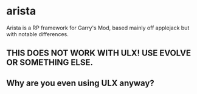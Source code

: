 # arista
Arista is a RP framework for Garry's Mod, based mainly off applejack but with notable differences.

## THIS DOES NOT WORK WITH ULX! USE EVOLVE OR SOMETHING ELSE.
## Why are you even using ULX anyway?
